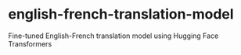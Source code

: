 # english-french-translation-model
Fine-tuned English-French translation model using Hugging Face Transformers
